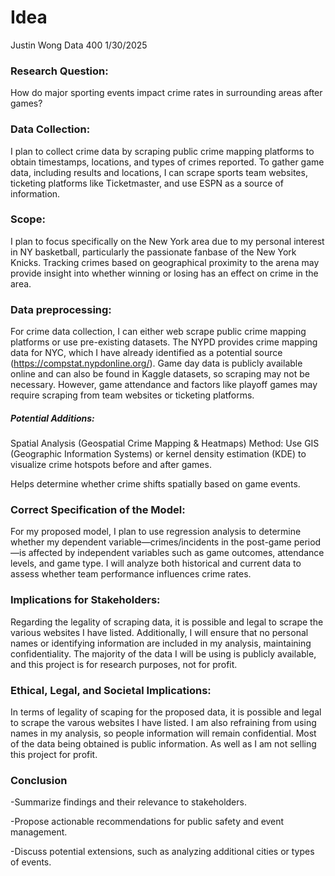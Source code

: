 # Idea 
Justin Wong
Data 400
1/30/2025

### Research Question:
How do major sporting events impact crime rates in surrounding areas after games?

### Data Collection:
I plan to collect crime data by scraping public crime mapping platforms to obtain timestamps, locations, and types of crimes reported. To gather game data, including results and locations, I can scrape sports team websites, ticketing platforms like Ticketmaster, and use ESPN as a source of information.
### Scope:
I plan to focus specifically on the New York area due to my personal interest in NY basketball, particularly the passionate fanbase of the New York Knicks. Tracking crimes based on geographical proximity to the arena may provide insight into whether winning or losing has an effect on crime in the area.

### Data preprocessing:
For crime data collection, I can either web scrape public crime mapping platforms or use pre-existing datasets. The NYPD provides crime mapping data for NYC, which I have already identified as a potential source (https://compstat.nypdonline.org/). Game day data is publicly available online and can also be found in Kaggle datasets, so scraping may not be necessary. However, game attendance and factors like playoff games may require scraping from team websites or ticketing platforms.
##### Potential Additions:
Spatial Analysis (Geospatial Crime Mapping & Heatmaps)
Method: Use GIS (Geographic Information Systems) or kernel density estimation (KDE) to visualize crime hotspots before and after games.

Helps determine whether crime shifts spatially based on game events.


### Correct Specification of the Model:
For my proposed model, I plan to use regression analysis to determine whether my dependent variable—crimes/incidents in the post-game period—is affected by independent variables such as game outcomes, attendance levels, and game type. I will analyze both historical and current data to assess whether team performance influences crime rates.

### Implications for Stakeholders:
Regarding the legality of scraping data, it is possible and legal to scrape the various websites I have listed. Additionally, I will ensure that no personal names or identifying information are included in my analysis, maintaining confidentiality. The majority of the data I will be using is publicly available, and this project is for research purposes, not for profit.

### Ethical, Legal, and Societal Implications:
In terms of legality of scaping for the proposed data, it is possible and legal to scrape the varous websites I have listed. I am also refraining from using names in my analysis, so people information will remain confidential. Most of the data being obtained is public information. As well as I am not selling this project for profit. 
### Conclusion
-Summarize findings and their relevance to stakeholders.

-Propose actionable recommendations for public safety and event management.

-Discuss potential extensions, such as analyzing additional cities or types of events.














